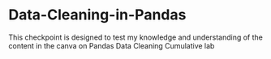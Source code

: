 # Data-Cleaning-in-Pandas
This checkpoint is designed to test my knowledge and understanding of the content in the canva on Pandas Data Cleaning Cumulative lab
